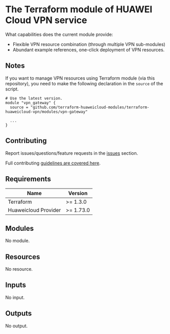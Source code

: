 # The Terraform module of HUAWEI Cloud VPN service

What capabilities does the current module provide:

+ Flexible VPN resource combination (through multiple VPN sub-modules)
+ Abundant example references, one-click deployment of VPN resources.

## Notes

If you want to manage VPN resources using Terraform module (via this repository), you need to make the following
declaration in the `source` of the script.

```hcl
# Use the latest version.
module "vpn_gateway" {
  source = "github.com/terraform-huaweicloud-modules/terraform-huaweicloud-vpn/modules/vpn-gateway"

  ...
}
```

## Contributing

Report issues/questions/feature requests in the [issues](https://github.com/terraform-huaweicloud-modules/terraform-huaweicloud-vpn/issues/new)
section.

Full contributing [guidelines are covered here](.github/how_to_contribute.md).

## Requirements

| Name | Version |
|------|---------|
| Terraform | >= 1.3.0 |
| Huaweicloud Provider | >= 1.73.0 |

## Modules

No module.

## Resources

No resource.

## Inputs

No input.

## Outputs

No output.
